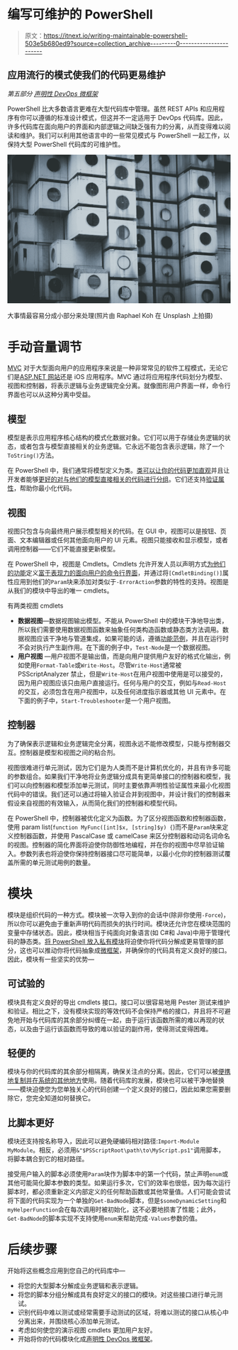 # 编写可维护的 PowerShell

> 原文：<https://itnext.io/writing-maintainable-powershell-503e5b680ed9?source=collection_archive---------0----------------------->

## 应用流行的模式使我们的代码更易维护

*第五部分* [*声明性 DevOps 微框架*](https://medium.com/@cjkuech/declarative-devops-microframeworks-9908c8d05332)

PowerShell 比大多数语言更难在大型代码库中管理。虽然 REST APIs 和应用程序有你可以遵循的标准设计模式，但这并不一定适用于 DevOps 代码库。因此，许多代码库在面向用户的界面和内部逻辑之间缺乏强有力的分离，从而变得难以阅读和维护。我们可以利用其他语言中的一些常见模式与 PowerShell 一起工作，以保持大型 PowerShell 代码库的可维护性。

![](img/6acd269cc27ae06aa7f5642d536d540c.png)

大事情最容易分成小部分来处理(照片由 Raphael Koh 在 Unsplash 上拍摄)

# 手动音量调节

[MVC](https://en.wikipedia.org/wiki/Model%E2%80%93view%E2%80%93controller) 对于大型面向用户的应用程序来说是一种非常常见的软件工程模式，无论它们是[ASP.NET 网站](https://dotnet.microsoft.com/apps/aspnet/mvc)还是 iOS 应用程序。MVC 通过将应用程序代码划分为模型、视图和控制器，将表示逻辑与业务逻辑完全分离。就像图形用户界面一样，命令行界面也可以从这种分离中受益。

## 模型

模型是表示应用程序核心结构的模式化数据对象。它们可以用于存储业务逻辑的状态，或者包含与模型直接相关的业务逻辑。它永远不能包含表示逻辑，除了一个`ToString()`方法。

在 PowerShell 中，我们通常将模型定义为类。[类可以让你的代码更加直观](https://medium.com/@cjkuech/new-to-powershell-use-classes-ab7b1e6f72ec)并且让开发者能够[更好的对与他们的模型直接相关的代码进行分组](https://medium.com/@cjkuech/functional-powershell-with-classes-820c8e9acd8f)。它们还支持[验证属性](https://medium.com/@cjkuech/defensive-powershell-with-validation-attributes-8e7303e179fd)，帮助你最小化代码。

## 视图

视图只包含与向最终用户展示模型相关的代码。在 GUI 中，视图可以是按钮、页面、文本编辑器或任何其他面向用户的 UI 元素。视图只能接收和显示模型，或者调用控制器——它们不能直接更新模型。

在 PowerShell 中，视图是 Cmdlets。Cmdlets 允许开发人员以声明方式[为他们的功能](https://medium.com/@cjkuech/defensive-powershell-with-validation-attributes-8e7303e179fd)定义[富于表现力的面向用户的命令行界面](https://docs.microsoft.com/en-us/powershell/module/microsoft.powershell.core/about/about_functions_advanced_methods)，并通过将`[CmdletBinding()]`属性应用到他们的`Param`块来添加对类似于`-ErrorAction`参数的特性的支持。视图是从我们的模块中导出的唯一 cmdlets。

有两类视图 cmdlets

*   **数据视图**—数据视图输出模型。不能从 PowerShell 中的模块干净地导出类，所以我们需要使用数据视图函数来抽象任何类构造函数或静态类方法调用。数据视图应该干净地与管道集成，如果可能的话，遵循[功能范例](https://medium.com/@cjkuech/functional-programming-in-powershell-876edde1aadb)，并且在运行时不会对执行产生副作用。在下面的例子中，`Test-Node`是一个数据视图。
*   **用户视图** —用户视图不是输出值，而是向用户提供用户友好的格式化输出，例如使用`Format-Table`或`Write-Host`。尽管`Write-Host`通常被 PSScriptAnalyzer 禁止，但是`Write-Host`在用户视图中使用是可以接受的，因为用户视图应该只由用户直接运行。任何与用户的交互，例如与`Read-Host`的交互，必须包含在用户视图中，以及任何进度指示器或其他 UI 元素中。在下面的例子中，`Start-Troubleshooter`是一个用户视图。

## 控制器

为了确保表示逻辑和业务逻辑完全分离，视图永远不能修改模型，只能与控制器交互。控制器是模型和视图之间的粘合剂。

视图很难进行单元测试，因为它们是为人类而不是计算机优化的，并且有许多可能的参数组合。如果我们干净地将业务逻辑分成具有更简单接口的控制器和模型，我们可以向控制器和模型添加单元测试，同时主要依靠声明性验证属性来最小化视图代码中的错误。我们还可以通过将输入验证合并到视图中，并设计我们的控制器来假设来自视图的有效输入，从而简化我们的控制器和模型代码。

在 PowerShell 中，控制器被优化定义为函数。为了区分视图函数和控制器函数，使用 param list(`function MyFunc([int]$x, [string]$y) {`)而不是`Param`块来定义控制器函数，并使用 PascalCase 或 camelCase 来区分控制器和动词名词命名的视图。控制器的简化界面将迫使你防御性地编程，并在你的视图中尽早验证输入。参数列表也将迫使你保持控制器接口尽可能简单，以最小化你的控制器测试覆盖所需的单元测试用例的数量。

# 模块

模块是组织代码的一种方式。模块被一次导入到你的会话中(除非你使用`-Force`)，所以你可以避免由于重新声明代码而损失的执行时间。模块还允许您在模块范围的变量中存储状态。因此，模块相当于纯面向对象语言(如 C#和 Java)中用于管理代码的静态类。[将 PowerShell 放入私有模块](https://medium.com/@cjkuech/private-powershell-modules-76f51a1bf893)将迫使你将代码分解成更易管理的部分，这也可以推动你将代码抽象成[微框架](https://medium.com/@cjkuech/declarative-devops-microframeworks-9908c8d05332)，并确保你的代码具有定义良好的接口。因此，模块有一些坚实的优势—

## 可试验的

模块具有定义良好的导出 cmdlets 接口。接口可以很容易地用 Pester 测试来维护和验证。相比之下，没有模块实现的等效代码不会保持严格的接口，并且将不可避免地开始与代码库的其余部分纠缠在一起，由于运行该函数所需的难以再现的状态，以及由于运行该函数而导致的难以验证的副作用，使得测试变得困难。

## 轻便的

模块与你的代码库的其余部分相隔离，确保关注点的分离。因此，它们可以被[便携地复制并在系统的其他地方](https://medium.com/@cjkuech/private-powershell-modules-76f51a1bf893)使用。随着代码库的发展，模块也可以被干净地替换——模块迫使您为您单独关心的代码创建一个定义良好的接口，因此如果您需要删除它，您完全知道如何替换它。

## 比脚本更好

模块还支持按名称导入，因此可以避免硬编码相对路径:`Import-Module MyModule`。相反，必须用`&"$PSScriptRoot\path\to\MyScript.ps1"`调用脚本，将脚本耦合到它的相对路径。

接受用户输入的脚本必须使用`Param`块作为脚本中的第一个代码，禁止声明`enum`或其他可能简化脚本参数的类型。如果运行多次，它们的效率也很低，因为每次运行脚本时，都必须重新定义内部定义的任何帮助函数或其他常量值。人们可能会尝试将下面的代码实现为一个单独的`Get-BadNode`脚本，但是`$someDynamicSetting`和`myHelperFunction`会在每次调用时被初始化，这不必要地损害了性能；此外，`Get-BadNode`的脚本实现不支持使用`enum`来帮助完成`-Values`参数的值。

# 后续步骤

开始将这些概念应用到您自己的代码库中—

*   将您的大型脚本分解成业务逻辑和表示逻辑。
*   将您的脚本分组分解成具有良好定义的接口的模块。对这些接口进行单元测试。
*   识别代码中难以测试或经常需要手动测试的区域，将难以测试的接口从核心中分离出来，并围绕核心添加单元测试。
*   考虑如何使您的演示视图 cmdlets 更加用户友好。
*   开始将你的代码模块化成[声明性 DevOps 微框架](https://medium.com/@cjkuech/declarative-devops-microframeworks-9908c8d05332)。